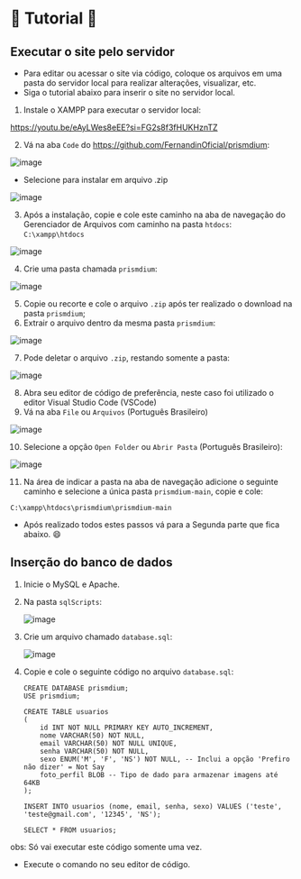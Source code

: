 # :book: Tutorial :book:
## Executar o site pelo servidor

* Para editar ou acessar o site via código, coloque os arquivos em uma pasta do servidor local para realizar alterações, visualizar, etc.
* Siga o tutorial abaixo para inserir o site no servidor local.

1. Instale o XAMPP para executar o servidor local:
   
https://youtu.be/eAyLWes8eEE?si=FG2s8f3fHUKHznTZ

2. Vá na aba `Code` do https://github.com/FernandinOficial/prismdium:

![image](https://github.com/FernandinOficial/prismdium/assets/151852919/e5cfaa75-da6e-49e3-8409-5dc9eaba5b61)
* Selecione para instalar em arquivo .zip

![image](https://github.com/FernandinOficial/prismdium/assets/151852919/510e2112-c437-4bb9-b38a-12d174efb1ad)

3. Após a instalação, copie e cole este caminho na aba de navegação do Gerenciador de Arquivos com caminho na pasta `htdocs`:
`C:\xampp\htdocs`

![image](https://github.com/FernandinOficial/prismdium/assets/151852919/81a6df72-ccdf-4728-8275-6d470879d0cf)

4. Crie uma pasta chamada `prismdium`:

![image](https://github.com/FernandinOficial/prismdium/assets/151852919/fbb57bbc-44e8-44bd-b80a-d87bd06df26e)

5. Copie ou recorte e cole o arquivo `.zip` após ter realizado o download na pasta `prismdium`;
6. Extrair o arquivo dentro da mesma pasta `prismdium`:

![image](https://github.com/FernandinOficial/prismdium/assets/151852919/c73b71eb-c90d-4da3-9302-948dc1d0dea1)

7. Pode deletar o arquivo `.zip`, restando somente a pasta:

![image](https://github.com/FernandinOficial/prismdium/assets/151852919/168395db-fd0e-451a-b9a0-90e895ca3f53)

8. Abra seu editor de código de preferência, neste caso foi utilizado o editor Visual Studio Code (VSCode)
9. Vá na aba `File` ou `Arquivos` (Português Brasileiro)

![image](https://github.com/FernandinOficial/prismdium/assets/151852919/6e047ccd-a691-45d6-9d28-783081c7406e)

10. Selecione a opção `Open Folder` ou `Abrir Pasta` (Português Brasileiro):

![image](https://github.com/FernandinOficial/prismdium/assets/151852919/941c33db-0a37-40d9-862e-9291ff024b26)

11. Na área de indicar a pasta na aba de navegação adicione o seguinte caminho e selecione a única pasta `prismdium-main`, copie e cole:

`C:\xampp\htdocs\prismdium\prismdium-main`

* Após realizado todos estes passos vá para a Segunda parte que fica abaixo. :smile:
## Inserção do banco de dados

1. Inicie o MySQL e Apache.
2. Na pasta `sqlScripts`:

   ![image](https://github.com/FernandinOficial/prismdium/assets/151852919/dc9c1063-413d-4ea8-a9e8-abd88970b5de)

3. Crie um arquivo chamado `database.sql`:

   ![image](https://github.com/FernandinOficial/prismdium/assets/151852919/c4e4bba5-6fc6-47fa-a958-c9efb06e7992)

4. Copie e cole o seguinte código no arquivo `database.sql`:

   ```
   CREATE DATABASE prismdium;
   USE prismdium;

   CREATE TABLE usuarios 
   (
       id INT NOT NULL PRIMARY KEY AUTO_INCREMENT,
       nome VARCHAR(50) NOT NULL,
       email VARCHAR(50) NOT NULL UNIQUE,
       senha VARCHAR(50) NOT NULL,
       sexo ENUM('M', 'F', 'NS') NOT NULL, -- Inclui a opção 'Prefiro não dizer' = Not Say
       foto_perfil BLOB -- Tipo de dado para armazenar imagens até 64KB
   );

   INSERT INTO usuarios (nome, email, senha, sexo) VALUES ('teste', 'teste@gmail.com', '12345', 'NS');

   SELECT * FROM usuarios;

obs: Só vai executar este código somente uma vez.
* Execute o comando no seu editor de código.

